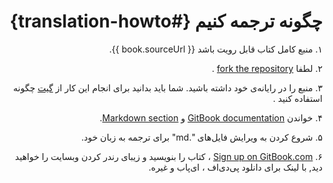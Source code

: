 <div dir=rtl>

# چگونه ترجمه کنیم  {#translation-howto}
۱. منبع کامل کتاب قابل رویت باشد  {{ book.sourceUrl }}.

۲. لطفا  [fork the repository](https://help.github.com/articles/fork-a-repo) .

۳.  منبع را در رایانه‌ی خود داشته باشید. شما باید بدانید  برای انجام این کار از  [گیت](http://www.git-scm.com) چگونه استفاده کنید .

۴. خواندن  [GitBook documentation](https://help.gitbook.com) و [Markdown section](https://help.gitbook.com/format/markdown.html).

۵. شروع کردن به ویرایش فایل‌های ".md" برای ترجمه به زبان خود.

۶. [Sign up on GitBook.com](https://www.gitbook.com) ، کتاب را بنویسید و زیبای رندر کردن وبسایت را  خواهید دید, با لینک برای دانلود پی‌دی‌اف ، ای‌پاب و غیره.
